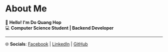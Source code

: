 # About Me

👋 **Hello! I'm Do Quang Hop**  
💻 **Computer Science Student | Backend Developer** 

---
🌐 **Socials**: [Facebook](https://facebook.com/dqhopz) | [LinkedIn](https://linkedin.com/in/dqh999) | [GitHub](https://github.com/dqh999)
